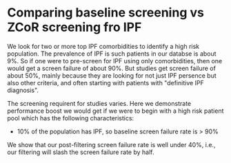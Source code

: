 # Comparing baseline screening vs ZCoR screening fro IPF

We look for two or more top IPF comorbidities to identify a high risk population. The prevalence of IPF is such patients in our databse is about 9%.
So if one were to pre-screen for IPF using only comorbidities, then
one would get a screen failure of about 90%.
But studies get screen failure of about 50%, mainly because they are looking for not just IPF persence but also other criteria, and often starting with patients with "definitive IPF diagnosis".

The screening requirent for studies varies. Here we demonstrate performance boost we would get if we were to begin with a high risk patient pool which has the following characteristics:

+ 10% of the population  has IPF, so baseline screen failure rate is > 90%

We show that our post-filtering screen failure rate is well under 40%, i.e., our filtering will slash the screen failure rate by half.

